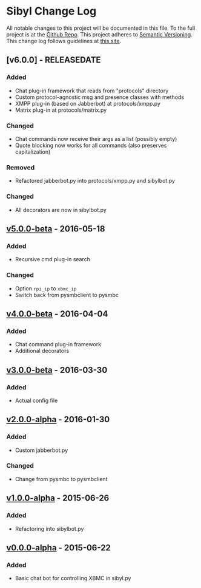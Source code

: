 # Sibyl Change Log
All notable changes to this project will be documented in this file.
To the full project is at the [Github Repo](https://github.com/TheSchwa/Sibyl).
This project adheres to [Semantic Versioning](http://semver.org).
This change log follows guidelines at [this site](http://keepachangelog.com/).

## [v6.0.0] - RELEASEDATE
### Added
- Chat plug-in framework that reads from "protocols" directory
- Custom protocol-agnostic msg and presence classes with methods
- XMPP plug-in (based on Jabberbot) at protocols/xmpp.py
- Matrix plug-in at protocols/matrix.py
### Changed
- Chat commands now receive their args as a list (possibly empty)
- Quote blocking now works for all commands (also preserves capitalization)

### Removed
- Refactored jabberbot.py into protocols/xmpp.py and sibylbot.py

### Changed
- All decorators are now in sibylbot.py

## [v5.0.0-beta] - 2016-05-18
### Added
- Recursive cmd plug-in search

### Changed
- Option `rpi_ip` to `xbmc_ip`
- Switch back from pysmbclient to pysmbc

## [v4.0.0-beta] - 2016-04-04
### Added
- Chat command plug-in framework
- Additional decorators

## [v3.0.0-beta] - 2016-03-30
### Added
- Actual config file

## [v2.0.0-alpha] - 2016-01-30
### Added
- Custom jabberbot.py

### Changed
- Change from pysmbc to pysmbclient

## [v1.0.0-alpha] - 2015-06-26
### Added
- Refactoring into sibylbot.py

## [v0.0.0-alpha] - 2015-06-22
### Added
- Basic chat bot for controlling XBMC in sibyl.py

[Unreleased]: https://github.com/TheSchwa/sibyl/tree/dev
[v5.0.0-beta]: https://github.com/TheSchwa/sibyl/compare/v4.0.0-beta...v5.0.0-beta
[v4.0.0-beta]: https://github.com/TheSchwa/sibyl/compare/v3.0.0-beta...v4.0.0-beta
[v3.0.0-beta]: https://github.com/TheSchwa/sibyl/compare/v2.0.0-alpha...v3.0.0-beta
[v2.0.0-alpha]: https://github.com/TheSchwa/sibyl/compare/v1.0.0-alpha...v2.0.0-alpha
[v1.0.0-alpha]: https://github.com/TheSchwa/sibyl/compare/v0.0.0-alpha...v1.0.0-alpha
[v0.0.0-alpha]: https://github.com/TheSchwa/sibyl/commit/3470c49
